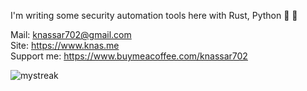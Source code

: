 I'm writing some security automation tools here with Rust, Python :crab: :snake:

Mail: knassar702@gmail.com \
Site: https://www.knas.me \
Support me: https://www.buymeacoffee.com/knassar702

<img src="https://github-readme-streak-stats.herokuapp.com/?user=knassar702&theme=tokyonight" alt="mystreak"/>
